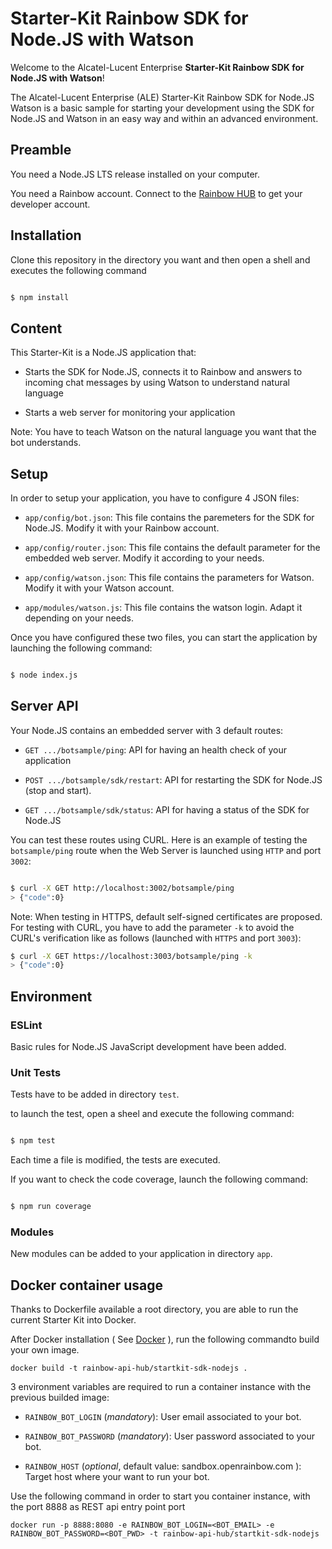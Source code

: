 # Starter-Kit Rainbow SDK for Node.JS with Watson

Welcome to the Alcatel-Lucent Enterprise **Starter-Kit Rainbow SDK for Node.JS with Watson**!

The Alcatel-Lucent Enterprise (ALE) Starter-Kit Rainbow SDK for Node.JS Watson is a basic sample for starting your development using the SDK for Node.JS and Watson in an easy way and within an advanced environment.


## Preamble

You need a Node.JS LTS release installed on your computer.

You need a Rainbow account. Connect to the [Rainbow HUB](https://hub.openrainbow.com) to get your developer account.


## Installation

Clone this repository in the directory you want and then open a shell and executes the following command

```bash

$ npm install

```

## Content

This Starter-Kit is a Node.JS application that:

- Starts the SDK for Node.JS, connects it to Rainbow and answers to incoming chat messages by using Watson to understand natural language

- Starts a web server for monitoring your application

Note: You have to teach Watson on the natural language you want that the bot understands. 


## Setup

In order to setup your application, you have to configure 4 JSON files:

- `app/config/bot.json`: This file contains the paremeters for the SDK for Node.JS. Modify it with your Rainbow account.

- `app/config/router.json`: This file contains the default parameter for the embedded web server. Modify it according to your needs.

- `app/config/watson.json`: This file contains the parameters for Watson. Modify it with your Watson account. 

- `app/modules/watson.js`: This file contains the watson login. Adapt it depending on your needs.

Once you have configured these two files, you can start the application by launching the following command:

```bash

$ node index.js

```


## Server API

Your Node.JS contains an embedded server with 3 default routes:

- `GET .../botsample/ping`: API for having an health check of your application

- `POST .../botsample/sdk/restart`: API for restarting the SDK for Node.JS (stop and start).

- `GET .../botsample/sdk/status`: API for having a status of the SDK for Node.JS

You can test these routes using CURL. Here is an example of testing the `botsample/ping` route when the Web Server is launched using `HTTP` and port `3002`:

```bash

$ curl -X GET http://localhost:3002/botsample/ping
> {"code":0}

```

Note: When testing in HTTPS, default self-signed certificates are proposed. For testing with CURL, you have to add the parameter `-k` to avoid the CURL's verification like as follows (launched with `HTTPS` and port `3003`):

```bash
$ curl -X GET https://localhost:3003/botsample/ping -k
> {"code":0}

```


## Environment

### ESLint

Basic rules for Node.JS JavaScript development have been added.

### Unit Tests

Tests have to be added in directory `test`.

to launch the test, open a sheel and execute the following command:

```bash

$ npm test

```

Each time a file is modified, the tests are executed.

If you want to check the code coverage, launch the following command:

```bash

$ npm run coverage

```

### Modules

New modules can be added to your application in directory `app`.

## Docker container usage

Thanks to Dockerfile available a root directory, you are able to run the current Starter Kit into Docker.

After Docker installation ( See [Docker](https://www.docker.com/community-edition) ), run the following commandto build your own image.

```
docker build -t rainbow-api-hub/startkit-sdk-nodejs .
```

3 environment variables are required to run a container instance with the previous builded image:

- `RAINBOW_BOT_LOGIN` (_mandatory_): User email associated to your bot.

- `RAINBOW_BOT_PASSWORD` (_mandatory_): User password associated to your bot.

- `RAINBOW_HOST` (_optional_, default value: sandbox.openrainbow.com ): Target host where your want to  run your bot.


Use the following command in order to start you container instance, with the port 8888 as REST api entry point port

```
docker run -p 8888:8080 -e RAINBOW_BOT_LOGIN=<BOT_EMAIL> -e RAINBOW_BOT_PASSWORD=<BOT_PWD> -t rainbow-api-hub/startkit-sdk-nodejs
```
